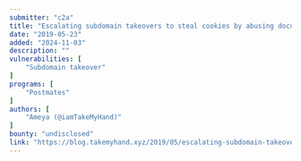 ```yaml
---
submitter: "c2a"
title: "Escalating subdomain takeovers to steal cookies by abusing document.domain"
date: "2019-05-23"
added: "2024-11-03"
description: ""
vulnerabilities: [
    "Subdomain takeover"
]
programs: [
    "Postmates"
]
authors: [
    "Ameya (@iamTakeMyHand)"
]
bounty: "undisclosed"
link: "https://blog.takemyhand.xyz/2019/05/escalating-subdomain-takeovers-to-steal.html"
---
```




